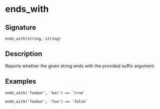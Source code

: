 # ends_with

## Signature

`ends_with(string, string)`

## Description

Reports whether the given string ends with the provided suffix argument.

## Examples

```
ends_with('foobar', 'bar') == `true`
```

```
ends_with('foobar', 'foo') == `false`
```
